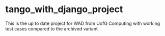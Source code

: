 # tango_with_django_project
This is the up to date project for WAD from UofG Computing with working test cases compared to the archived variant
